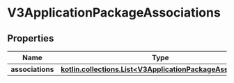 
# V3ApplicationPackageAssociations

## Properties
Name | Type | Description | Notes
------------ | ------------- | ------------- | -------------
**associations** | [**kotlin.collections.List&lt;V3ApplicationPackageAssociation&gt;**](V3ApplicationPackageAssociation.md) |  |  [optional]



